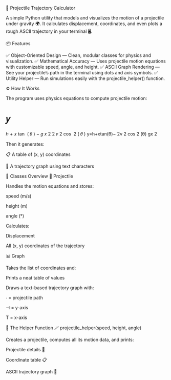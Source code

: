 🚀 Projectile Trajectory Calculator

A simple Python utility that models and visualizes the motion of a projectile under gravity 🌍.
It calculates displacement, coordinates, and even plots a rough ASCII trajectory in your terminal 🖥️.

📦 Features

✅ Object-Oriented Design — Clean, modular classes for physics and visualization.
✅ Mathematical Accuracy — Uses projectile motion equations with customizable speed, angle, and height.
✅ ASCII Graph Rendering — See your projectile’s path in the terminal using dots and axis symbols.
✅ Utility Helper — Run simulations easily with the projectile_helper() function.

⚙️ How It Works

The program uses physics equations to compute projectile motion:

𝑦
=
ℎ
+
𝑥
tan
⁡
(
𝜃
)
−
𝑔
𝑥
2
2
𝑣
2
cos
⁡
2
(
𝜃
)
y=h+xtan(θ)−
2v
2
cos
2
(θ)
gx
2
	​


Then it generates:

📋 A table of (x, y) coordinates

🧭 A trajectory graph using text characters

🧠 Classes Overview
🎯 Projectile

Handles the motion equations and stores:

speed (m/s)

height (m)

angle (°)

Calculates:

Displacement

All (x, y) coordinates of the trajectory

📊 Graph

Takes the list of coordinates and:

Prints a neat table of values

Draws a text-based trajectory graph with:

∙ = projectile path

⊣ = y-axis

T = x-axis

🧩 The Helper Function
🪄 projectile_helper(speed, height, angle)

Creates a projectile, computes all its motion data, and prints:

Projectile details 🧾

Coordinate table 📋

ASCII trajectory graph 🎨
